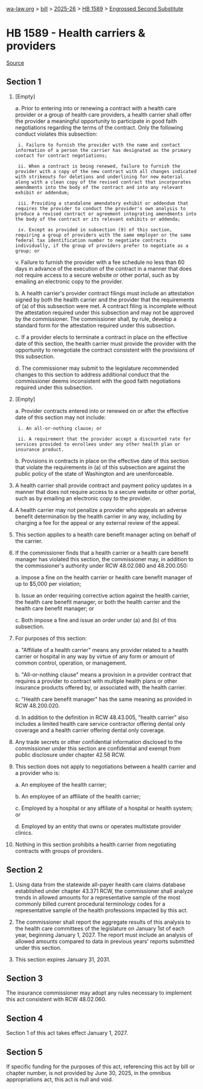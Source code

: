 [wa-law.org](/) > [bill](/bill/) > [2025-26](/bill/2025-26/) > [HB 1589](/bill/2025-26/hb/1589/) > [Engrossed Second Substitute](/bill/2025-26/hb/1589/S2.E/)

# HB 1589 - Health carriers & providers

[Source](http://lawfilesext.leg.wa.gov/biennium/2025-26/Pdf/Bills/House%20Bills/1589-S2.E.pdf)

## Section 1
1. [Empty]

    a. Prior to entering into or renewing a contract with a health care provider or a group of health care providers, a health carrier shall offer the provider a meaningful opportunity to participate in good faith negotiations regarding the terms of the contract. Only the following conduct violates this subsection:

        i. Failure to furnish the provider with the name and contact information of a person the carrier has designated as the primary contact for contract negotiations;

        ii. When a contract is being renewed, failure to furnish the provider with a copy of the new contract with all changes indicated with strikeouts for deletions and underlining for new material along with a clean copy of the revised contract that incorporates amendments into the body of the contract and into any relevant exhibit or addendum;

        iii. Providing a standalone amendatory exhibit or addendum that requires the provider to conduct the provider's own analysis to produce a revised contract or agreement integrating amendments into the body of the contract or its relevant exhibits or addenda;

        iv. Except as provided in subsection (9) of this section, requiring a group of providers with the same employer or the same federal tax identification number to negotiate contracts individually, if the group of providers prefer to negotiate as a group; or

    v. Failure to furnish the provider with a fee schedule no less than 60 days in advance of the execution of the contract in a manner that does not require access to a secure website or other portal, such as by emailing an electronic copy to the provider.

    b. A health carrier's provider contract filings must include an attestation signed by both the health carrier and the provider that the requirements of (a) of this subsection were met. A contract filing is incomplete without the attestation required under this subsection and may not be approved by the commissioner. The commissioner shall, by rule, develop a standard form for the attestation required under this subsection.

    c. If a provider elects to terminate a contract in place on the effective date of this section, the health carrier must provide the provider with the opportunity to renegotiate the contract consistent with the provisions of this subsection.

    d. The commissioner may submit to the legislature recommended changes to this section to address additional conduct that the commissioner deems inconsistent with the good faith negotiations required under this subsection.

2. [Empty]

    a. Provider contracts entered into or renewed on or after the effective date of this section may not include:

        i. An all-or-nothing clause; or

        ii. A requirement that the provider accept a discounted rate for services provided to enrollees under any other health plan or insurance product.

    b. Provisions in contracts in place on the effective date of this section that violate the requirements in (a) of this subsection are against the public policy of the state of Washington and are unenforceable.

3. A health carrier shall provide contract and payment policy updates in a manner that does not require access to a secure website or other portal, such as by emailing an electronic copy to the provider.

4. A health carrier may not penalize a provider who appeals an adverse benefit determination by the health carrier in any way, including by charging a fee for the appeal or any external review of the appeal.

5. This section applies to a health care benefit manager acting on behalf of the carrier.

6. If the commissioner finds that a health carrier or a health care benefit manager has violated this section, the commissioner may, in addition to the commissioner's authority under RCW 48.02.080 and 48.200.050:

    a. Impose a fine on the health carrier or health care benefit manager of up to $5,000 per violation;

    b. Issue an order requiring corrective action against the health carrier, the health care benefit manager, or both the health carrier and the health care benefit manager; or

    c. Both impose a fine and issue an order under (a) and (b) of this subsection.

7. For purposes of this section:

    a. "Affiliate of a health carrier" means any provider related to a health carrier or hospital in any way by virtue of any form or amount of common control, operation, or management.

    b. "All-or-nothing clause" means a provision in a provider contract that requires a provider to contract with multiple health plans or other insurance products offered by, or associated with, the health carrier.

    c. "Health care benefit manager" has the same meaning as provided in RCW 48.200.020.

    d. In addition to the definition in RCW 48.43.005, "health carrier" also includes a limited health care service contractor offering dental only coverage and a health carrier offering dental only coverage.

8. Any trade secrets or other confidential information disclosed to the commissioner under this section are confidential and exempt from public disclosure under chapter 42.56 RCW.

9. This section does not apply to negotiations between a health carrier and a provider who is:

    a. An employee of the health carrier;

    b. An employee of an affiliate of the health carrier;

    c. Employed by a hospital or any affiliate of a hospital or health system; or

    d. Employed by an entity that owns or operates multistate provider clinics.

10. Nothing in this section prohibits a health carrier from negotiating contracts with groups of providers.

## Section 2
1. Using data from the statewide all-payer health care claims database established under chapter 43.371 RCW, the commissioner shall analyze trends in allowed amounts for a representative sample of the most commonly billed current procedural terminology codes for a representative sample of the health professions impacted by this act.

2. The commissioner shall report the aggregate results of this analysis to the health care committees of the legislature on January 1st of each year, beginning January 1, 2027. The report must include an analysis of allowed amounts compared to data in previous years' reports submitted under this section.

3. This section expires January 31, 2031.

## Section 3
The insurance commissioner may adopt any rules necessary to implement this act consistent with RCW 48.02.060.

## Section 4
Section 1 of this act takes effect January 1, 2027.

## Section 5
If specific funding for the purposes of this act, referencing this act by bill or chapter number, is not provided by June 30, 2025, in the omnibus appropriations act, this act is null and void.
